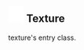 ## <img src="../../.gitbook/assets/base.png" width="32" height="32" /> Texture
texture's entry class.
